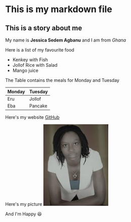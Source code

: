 # This is my markdown file 
## This is a story about me 

My name is **Jessica Sedem Agbanu** and I am from *Ghana*

Here is a list of my favourite food
* Kenkey with Fish
* Jollof Rice with Salad
* Mango juice

The Table contains the meals for Monday and Tuesday

Monday       | Tuesday
------------ | -------------
Eru          | Jollof
Eba          | Pancake

Here's my website
[GitHub](http://github.com/sedemglory)

Here's my picture
![Jessica's Pic](/images/jessica.jpg)

And I'm Happy
:laughing: